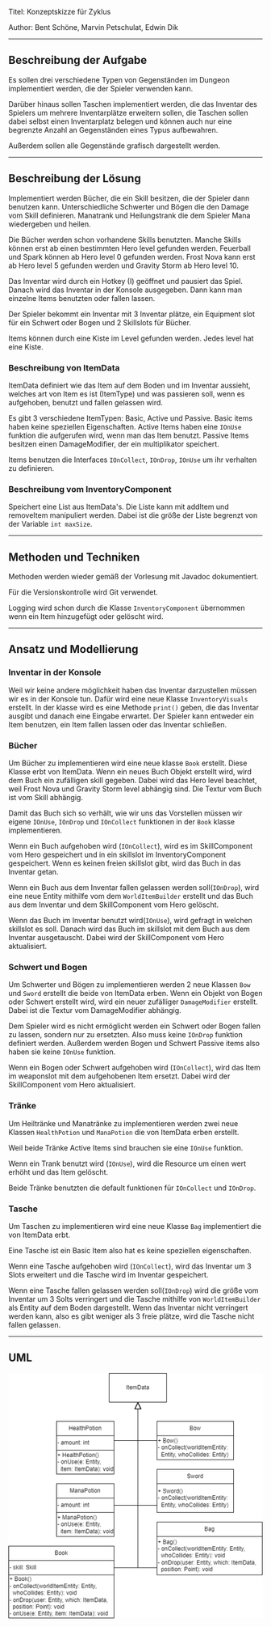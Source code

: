 Titel: Konzeptskizze für Zyklus

Author: Bent Schöne, Marvin Petschulat, Edwin Dik

---
## Beschreibung der Aufgabe

Es sollen drei verschiedene Typen von Gegenständen im Dungeon implementiert werden, die der Spieler verwenden kann.

Darüber hinaus sollen Taschen implementiert werden, die das Inventar des Spielers um mehrere Inventarplätze
erweitern sollen, die Taschen sollen dabei selbst einen Inventarplatz belegen und können auch nur eine
begrenzte Anzahl an Gegenständen eines Typus aufbewahren.

Außerdem sollen alle Gegenstände grafisch dargestellt werden.

---

## Beschreibung der Lösung

Implementiert werden Bücher, die ein Skill besitzen, die der Spieler dann benutzen kann.
Unterschiedliche Schwerter und Bögen die den Damage vom Skill definieren. Manatrank und Heilungstrank
die dem Spieler Mana wiedergeben und heilen.

Die Bücher werden schon vorhandene Skills benutzten. Manche Skills können erst ab einen bestimmten Hero level
gefunden werden. Feuerball und Spark können ab Hero level 0 gefunden werden. Frost Nova kann erst ab Hero level 5 gefunden
werden und Gravity Storm ab Hero level 10.

Das Inventar wird durch ein Hotkey (I) geöffnet und pausiert das Spiel. Danach wird das
Inventar in der Konsole ausgegeben. Dann kann man einzelne Items benutzten oder fallen lassen.

Der Spieler bekommt ein Inventar mit 3 Inventar plätze, ein Equipment slot für ein Schwert oder Bogen und 2 Skillslots
für Bücher.

Items können durch eine Kiste im Level gefunden werden. Jedes level hat eine Kiste.

### Beschreibung von ItemData
ItemData definiert wie das Item auf dem Boden und im Inventar aussieht, welches art von
Item es ist (ItemType) und was passieren soll, wenn es aufgehoben, benutzt und fallen gelassen wird.

Es gibt 3 verschiedene ItemTypen: Basic, Active und Passive. Basic items haben keine speziellen Eigenschaften.
Active Items haben eine ``IOnUse`` funktion die aufgerufen wird, wenn man das Item benutzt. Passive Items
besitzen einen DamageModifier, der ein multiplikator speichert.

Items benutzen die Interfaces ``IOnCollect``, ``IOnDrop``, ``IOnUse`` um ihr verhalten zu definieren.

### Beschreibung vom InventoryComponent
Speichert eine List aus ItemData's. Die Liste kann mit addItem und removeItem manipuliert werden.
Dabei ist die größe der Liste begrenzt von der Variable ``int maxSize``.

---
## Methoden und Techniken

Methoden werden wieder gemäß der Vorlesung mit Javadoc dokumentiert.

Für die Versionskontrolle wird Git verwendet.

Logging wird schon durch die Klasse ``InventoryComponent`` übernommen wenn ein Item hinzugefügt oder gelöscht wird.

---

## Ansatz und Modellierung

### Inventar in der Konsole

Weil wir keine andere möglichkeit haben das Inventar darzustellen müssen wir es in der Konsole tun.
Dafür wird eine neue Klasse ``InventoryVisuals`` erstellt. In der klasse wird es eine Methode ``print()``
geben, die das Inventar ausgibt und danach eine Eingabe erwartet. Der Spieler kann entweder ein Item benutzen, ein Item
fallen lassen oder das Inventar schließen.

### Bücher

Um Bücher zu implementieren wird eine neue klasse ``Book`` erstellt. Diese Klasse erbt von ItemData.
Wenn ein neues Buch Objekt erstellt wird, wird dem Buch ein zufälligen skill gegeben. Dabei wird das Hero level
beachtet, weil Frost Nova und Gravity Storm level abhängig sind. Die Textur vom Buch ist vom Skill abhängig.

Damit das Buch sich so verhält, wie wir uns das Vorstellen müssen wir eigene ``IOnUse``, ``IOnDrop`` und ``IOnCollect``
funktionen in der ``Book`` klasse implementieren.

Wenn ein Buch aufgehoben wird (``IOnCollect``), wird es im SkillComponent vom Hero gespeichert und in ein skillslot im InventoryComponent gespeichert.
Wenn es keinen freien skillslot gibt, wird das Buch in das Inventar getan.

Wenn ein Buch aus dem Inventar fallen gelassen werden soll(``IOnDrop``), wird eine neue Entity mithilfe vom dem ``WorldItemBuilder`` erstellt
und das Buch aus dem Inventar und dem SkillComponent vom Hero gelöscht.

Wenn das Buch im Inventar benutzt wird(``IOnUse``), wird gefragt in welchen skillslot es soll. Danach wird das Buch im skillslot mit dem
Buch aus dem Inventar ausgetauscht. Dabei wird der SkillComponent vom Hero aktualisiert.

### Schwert und Bogen

Um Schwerter und Bögen zu implementieren werden 2 neue Klassen ``Bow`` und ``Sword`` erstellt die beide von ItemData erben. Wenn ein Objekt
von Bogen oder Schwert erstellt wird, wird ein neuer zufälliger ``DamageModifier`` erstellt. Dabei ist die Textur vom DamageModifier abhängig.

Dem Spieler wird es nicht ermöglicht werden ein Schwert oder Bogen fallen zu lassen, sondern nur zu ersetzten.
Also muss keine ``IOnDrop`` funktion definiert werden. Außerdem werden Bogen und Schwert Passive items also haben sie keine ``IOnUse`` funktion.

Wenn ein Bogen oder Schwert aufgehoben wird (``IOnCollect``), wird das Item im weaponslot mit dem aufgehobenen Item ersetzt.
Dabei wird der SkillComponent vom Hero aktualisiert.

### Tränke

Um Heiltränke und Manatränke zu implementieren werden zwei neue Klassen ``HealthPotion`` und ``ManaPotion`` die von ItemData erben erstellt.

Weil beide Tränke Active Items sind brauchen sie eine ``IOnUse`` funktion.

Wenn ein Trank benutzt wird (``IOnUse``), wird die Resource um einen wert erhöht und das Item gelöscht.

Beide Tränke benutzten die default funktionen für ``IOnCollect`` und ``IOnDrop``.


### Tasche

Um Taschen zu implementieren wird eine neue Klasse ``Bag`` implementiert die von ItemData erbt.

Eine Tasche ist ein Basic Item also hat es keine speziellen eigenschaften.

Wenn eine Tasche aufgehoben wird (``IOnCollect``), wird das Inventar um 3 Slots erweitert und die
Tasche wird im Inventar gespeichert.

Wenn eine Tasche fallen gelassen werden soll(``IOnDrop``) wird die größe vom Inventar um 3 Solts verringert und die
Tasche mithilfe von ``WorldItemBuilder`` als Entity auf dem Boden dargestellt. Wenn das Inventar nicht verringert
werden kann, also es gibt weniger als 3 freie plätze, wird die Tasche nicht fallen gelassen.

---

## UML

![ItemsUML](ItemsUML.png)
